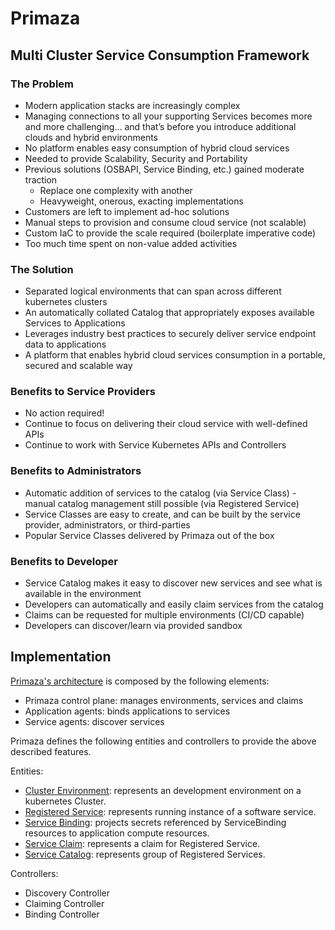 # Primaza

## Multi Cluster Service Consumption Framework

### The Problem
- Modern application stacks are increasingly complex
- Managing connections to all your supporting Services becomes more and more challenging… and that’s before you introduce additional clouds and hybrid environments
- No platform enables easy consumption of hybrid cloud services
- Needed to provide Scalability, Security and Portability
- Previous solutions (OSBAPI, Service Binding, etc.) gained moderate traction
  - Replace one complexity with another
  - Heavyweight, onerous, exacting implementations
- Customers are left to implement ad-hoc solutions
- Manual steps to provision and consume cloud service (not scalable)
- Custom IaC to provide the scale required (boilerplate imperative code)
- Too much time spent on non-value added activities

### The Solution

- Separated logical environments that can span across different kubernetes clusters
- An automatically collated Catalog that appropriately exposes available Services to Applications
- Leverages industry best practices to securely deliver service endpoint data to applications
- A platform that enables hybrid cloud services consumption in a portable, secured and scalable way

### Benefits to Service Providers

- No action required!
- Continue to focus on delivering their cloud service with well-defined APIs
- Continue to work with Service Kubernetes APIs and Controllers

### Benefits to Administrators

- Automatic addition of services to the catalog (via Service Class) - manual catalog management still possible (via Registered Service)
- Service Classes are easy to create, and can be built by the service provider, administrators, or third-parties
- Popular Service Classes delivered by Primaza out of the box

### Benefits to Developer
- Service Catalog makes it easy to discover new services and see what is available in the environment
- Developers can automatically and easily claim services from the catalog
- Claims can be requested for multiple environments (CI/CD capable)
- Developers can discover/learn via provided sandbox

## Implementation

[Primaza's architecture](./docs/architecture/agents.md) is composed by the following elements:
- Primaza control plane: manages environments, services and claims
- Application agents: binds applications to services
- Service agents: discover services


Primaza defines the following entities and controllers to provide the above described features.

Entities:
* [Cluster Environment](./docs/entities/clusterenvironment.md): represents an development environment on a kubernetes Cluster.
* [Registered Service](./docs/entities/registeredservice.md): represents running instance of a software service.
* [Service Binding](./docs/entities/servicebinding.md): projects secrets referenced by ServiceBinding resources to application compute resources.
* [Service Claim](./docs/entities/serviceclaim.md): represents a claim for Registered Service.
* [Service Catalog](./docs/entities/servicecatalog.md): represents group of Registered Services.

Controllers:
* Discovery Controller
* Claiming Controller
* Binding Controller

